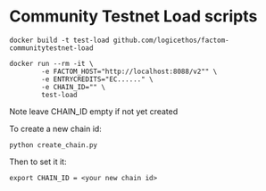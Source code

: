 # Community Testnet Load scripts


    docker build -t test-load github.com/logicethos/factom-communitytestnet-load

    docker run --rm -it \
            -e FACTOM_HOST="http://localhost:8088/v2"" \
            -e ENTRYCREDITS="EC......" \
            -e CHAIN_ID="" \
            test-load

Note leave CHAIN_ID empty if not yet created

To create a new chain id:

    python create_chain.py

Then to set it it:

    export CHAIN_ID = <your new chain id>

